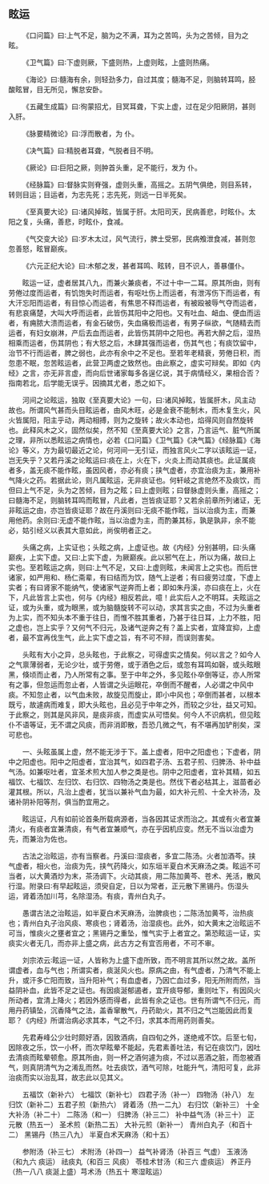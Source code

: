 ## 眩运


&emsp;&emsp;《口问篇》曰∶上气不足，脑为之不满，耳为之苦鸣，头为之苦倾，目为之眩。

&emsp;&emsp;《卫气篇》曰∶下虚则厥，下盛则热，上虚则眩，上盛则热痛。

&emsp;&emsp;《海论》曰∶髓海有余，则轻劲多力，自过其度；髓海不足，则脑转耳鸣，胫酸眩冒，目无所见，懈怠安卧。

&emsp;&emsp;《五藏生成篇》曰∶徇蒙招尤，目冥耳聋，下实上虚，过在足少阳厥阴，甚则入肝。

&emsp;&emsp;《脉要精微论》曰∶浮而散者，为 仆。

&emsp;&emsp;《决气篇》曰∶精脱者耳聋，气脱者目不明。

&emsp;&emsp;《厥论》曰∶巨阳之厥，则肿首头重，足不能行，发为 仆。

&emsp;&emsp;《经脉篇》曰∶督脉实则脊强，虚则头重，高摇之。五阴气俱绝，则目系转，转则目运；目运者，为志先死；志先死，则远一日半死矣。

&emsp;&emsp;《至真要大论》曰∶诸风掉眩，皆属于肝。太阳司天，民病善悲，时眩仆。太阳之复，头痛，善悲，时眩仆，食减。

&emsp;&emsp;《气交变大论》曰∶岁木太过，风气流行，脾土受邪，民病飧泄食减，甚则忽忽善怒，眩冒巅疾。

&emsp;&emsp;《六元正纪大论》曰∶木郁之发，甚者耳鸣、眩转，目不识人，善暴僵仆。

&emsp;&emsp;眩运一证，虚者居其八九，而兼火兼痰者，不过十中一二耳。原其所由，则有劳倦过度而运者，有饥饱失时而运者，有呕吐伤上而运者，有泄泻伤下而运者，有大汗忘阳而运者，有目惊心而运者，有焦思不释而运者，有被殴被辱气夺而运者，有悲哀痛楚，大叫大呼而运者，此皆伤其阳中之阳也。又有吐血、衄血、便血而运者，有痈脓大溃而运者，有金石破伤，失血痛极而运者，有男子纵欲，气随精去而运者，有妇女崩淋，产后去血而运者，此皆伤其阴中之阳也。再若大醉之后，湿热相乘而运者，伤其阴也；有大怒之后，木肆其强而运者，伤其气也；有痰饮留中，治节不行而运者，脾之弱也，此亦有余中之不足也。至若年老精衰，劳倦日积，而忽患不眠，忽苦眩运者，此营卫两虚之致然也。由此察之，虚实可辩矣。即如《内经》之言，亦无非言虚，而向后世诸家每多各逞亿说，其于病情经义，果相合否？指南若北，后学能无误乎。因摘其尤者，悉之如下。

&emsp;&emsp;河间之论眩运，独取《至真要大论》一句，曰∶诸风掉眩，皆属肝木，风主动故也。所谓风气甚而头目眩运者，由风木旺，必是金衰不能制木，而木复生火，风火皆属阳，阳主乎动，两动相搏，则为之旋转；故火本动也，焰得风则自然旋转也。此释风木之义，固然似矣，然不知《至真要大论》之言，乃言运气、脏气所属之理，非所以悉眩运之病情也，必若《口问篇》《卫气篇》《决气篇》《经脉篇》《海论》等义，方为最切最近之论，何河间一无引证，而独言风火二字以该眩运一证，岂无失乎？又若丹溪之论眩运曰∶痰在上，火在下，火炎上而动其痰也。此证属痰者多，盖无痰不能作眩，虽因风者，亦必有痰；挟气虚者，亦宜治痰为主，兼用补气降火之药。若据此论，则凡属眩运，无非痰证也。何轩岐之言绝然不及痰饮，而但曰上气不足，头为之苦倾，目为之眩；曰上虚则眩；曰督脉虚则头重，高摇之；曰髓海不足，则脑转耳鸣而眩冒，凡此者，岂皆痰证耶？又若余前章所列诸证，无非眩运之由，亦岂皆痰证耶？故在丹溪则曰∶无痰不能作眩，当以治痰为主，而兼用他药。余则曰∶无虚不能作眩，当以治虚为主，而酌兼其标，孰是孰非，余不能必，姑引经义以表其大意如此，尚俟明者正之。

&emsp;&emsp;头痛之病，上实证也；头眩之病，上虚证也。故《内经》分别甚明，曰∶头痛巅疾，上实下虚。又曰∶上实下虚，为厥巅疾。此以邪气在上，所以为痛，故曰上实也。至若眩运之病，则曰∶上气不足，又曰∶上虚则眩，未闻言上之实也。而后世诸家，如严用和、杨仁斋辈，有曰结而为饮，随气上逆者；有曰疲劳过度，下虚上实者；有曰肾家不能纳气，使诸家气逆奔而上者；即如朱丹溪，亦曰痰在上，火在下，凡此皆言上实也，何与《内经》相反若此，噫！此实后人之不明耳。夫眩运之证，或为头重，或为眼黑，或为脑髓旋转不可以动，求其言实之由，不过为头重者为上实，而不知头本不重于往日，而惟不胜其重者，乃甚于往日耳，上力不胜，阳之虚也，岂上实乎？又何气不归元，及诸气逆奔之有？盖上实者，宜降宜抑，上虚者，最不宜再伐生气，此上实下虚之旨，有不可不辩，而误则害矣。

&emsp;&emsp;头眩有大小之异，总头眩也，于此察之，可得虚实之情矣。何以言之？如今人之气禀薄弱者，无论少壮，或于劳倦，或于酒色之后，或忽有耳鸣如磬，或头眩眼黑，倏顷而止者，乃人所常有之事。至于中年之外，多见眩仆卒倒等证，亦人所常有之事，但忽运而忽止者，人皆谓之头运眼花，卒倒而不醒者，人必谓之中风中痰。不知忽止者，以气血未败，故旋见而旋止，即小中风也；卒倒而甚者，以根本既亏，故遽病而难复，即大头眩也，且必见于中年之外，而较之少壮，益又可知。于此察之，则其是风非风，是痰非痰，而虚实从可悟矣。何今人不识病机，但见眩仆不语等证，无不谓之风痰，而非消即散，吾恐几微之气，有不堪再加铲削矣，深可悲也。

&emsp;&emsp;一、头眩虽属上虚，然不能无涉于下。盖上虚者，阳中之阳虚也；下虚者，阴中之阳虚也。阳中之阳虚者，宜治其气，如四君子汤、五君子煎、归脾汤、补中益气汤。如兼呕吐者，宜圣术煎大加人参之类是也。阴中之阳虚者，宜补其精，如五福饮、七福饮、左归饮、右归饮、四物汤之类是也。然伐下者必枯其上，滋苗者必灌其根。所以，凡治上虚者，犹当以兼补气血为最，如大补元煎、十全大补汤，及诸补阴补阳等剂，俱当酌宜用之。

&emsp;&emsp;眩运证，凡有如前论首条所载病源者，当各因其证求而治之。其或有火者宜兼清火，有痰者宜兼清痰，有气者宜兼顺气，亦在乎因机应变。然无不当以治虚为先，而兼治为佐也。

&emsp;&emsp;古法之治眩运，亦有当察者。丹溪曰∶湿痰者，多宜二陈汤。火者加酒芩。挟气虚者，相火也，治痰为先，挟气药降火，如东垣半夏白术天麻汤之类。眩运不可当者，以大黄酒炒为末，茶汤调下。火动其痰，用二陈加黄芩、苍术、羌活，散风行湿。附录曰∶有早起眩运，须臾自定，日以为常者，正元散下黑锡丹。伤湿头运，肾着汤加川芎，名除湿汤。有痰，青州白丸子。

&emsp;&emsp;愚谓古法之治眩运，如半夏白术天麻汤，治脾痰也；二陈汤加黄芩，治热痰也；青州白丸子治风痰、寒痰也；肾着汤，治湿痰也。此外，如大黄末之治眩运不可当，惟痰火之壅者宜之；黑锡丹之重坠，惟气实于上者宜之。第恐眩运一证，实痰实火者无几，而亦非上盛之病，此古方之有宜否用者，不可不审。

&emsp;&emsp;刘宗浓云∶眩运一证，人皆称为上盛下虚所致，而不明言其所以然之故。盖所谓虚者，血与气也；所谓实者，痰涎风火也。原病之由，有气虚者，乃清气不能上升，或汗多亡阳而致，当升阳补气；有血虚者，乃因亡血过多，阳无所附而然，当益阴补血，此皆不足之证也。有因痰涎郁遏者，宜开痰导郁，重则吐下，有因风火所动者，宜清上降火；若因外感而得者，此皆有余之证也。世有所谓气不归元，而用丹药镇坠，沉香降气之法，盖香窜散气，丹药助火，其不归之气岂能因此而复耶？《内经》所谓治病必求其本，气之不归，求其本而用药则善矣。

&emsp;&emsp;先君寿峰公少壮时颇好酒，因致酒病，自四旬之外，遂绝戒不饮。后至七旬，因除夜之乐，饮一小杯，而次早眩晕不能起，先君素善吐法，有记在痰饮门，因吐去清痰而眩晕顿愈。原其所由，则一杯之酒何遽为痰，不过以恶酒之脏，而忽被酒气，则真阴清气为之淆乱而然。吐去痰饮，酒气可除，吐能升气，清阳可复，此非治痰而实以治乱耳，故志此以见其义。

&emsp;&emsp;五福饮（新补六） 七福饮（新补七） 四君子汤（补一） 四物汤（补八） 左归饮（新补二）五君子煎（新热六） 肾着汤（热一二九） 右归饮（新补三） 十全大补汤（补二十） 二陈汤（和一） 归脾汤（补三二） 补中益气汤（补三十） 正元散（热五一） 圣术煎（新热二五） 大补元煎（新补一） 青州白丸子（和百十二） 黑锡丹（热三八九） 半夏白术天麻汤（和十五）

&emsp;&emsp;参附汤（补三七） 术附汤（补四一） 益气补肾汤（补百三 气虚） 玉液汤（和九六 痰运） 祛痰丸（和百三 风痰） 苓桂术甘汤（和三六 虚痰运） 养正丹（热一八八 痰涎上盛）芎术汤（热五十 寒湿眩运）

